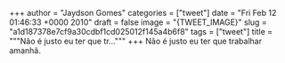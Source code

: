 
+++
author = "Jaydson Gomes"
categories = ["tweet"]
date = "Fri Feb 12 01:46:33 +0000 2010"
draft = false
image = "{TWEET_IMAGE}"
slug = "a1d187378e7cf9a30cdbf1cd025012f145a4b6f8"
tags = ["tweet"]
title = """Não é justo eu ter que tr..."""
+++
Não é justo eu ter que trabalhar amanhã.
